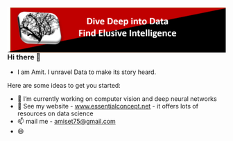 <img src="Picture1.png"
     style="float: left; margin-right: 10px;" />
### Hi there 👋
- I am Amit. I unravel Data to make its story heard.

Here are some ideas to get you started:

- 🔭 I’m currently working on computer vision and deep neural networks
- 🌱 See my website - www.essentialconcept.net - it offers lots of resources on data science
- 📫 mail me - amiset75@gmail.com
- 😄
